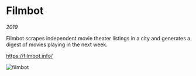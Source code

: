 # Filmbot

*2019*

Filmbot scrapes independent movie theater listings in a city and generates a digest of movies playing in the next week. 

https://filmbot.info/

![filmbot](/img/filmbot.png)

